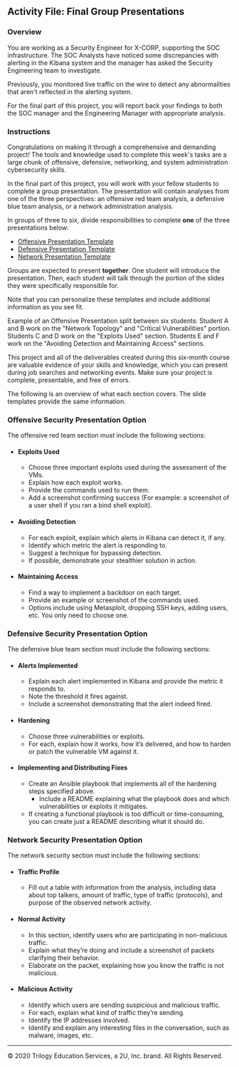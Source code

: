 ## Activity File: Final Group Presentations

### Overview

You are working as a Security Engineer for X-CORP, supporting the SOC infrastructure. The SOC Analysts have noticed some discrepancies with alerting in the Kibana system and the manager has asked the Security Engineering team to investigate. 

Previously, you monitored live traffic on the wire to detect any abnormalities that aren't reflected in the alerting system. 

For the final part of this project, you will report back your findings to both the SOC manager and the Engineering Manager with appropriate analysis.

### Instructions

Congratulations on making it through a comprehensive and demanding project! The tools and knowledge used to complete this week's tasks are a large chunk of offensive, defensive, networking, and system administration cybersecurity skills. 

In the final part of this project, you will work with your fellow students to complete a group presentation. The presentation will contain analyses from one of the three perspectives: an offensive red team analysis, a defensive blue team analysis, or a network administration analysis. 

In groups of three to six, divide responsibilities to complete **one** of the three presentations below:

- [Offensive Presentation Template](https://docs.google.com/presentation/d/19ouk_AS16V-f1KiJ3FTnNpJ4SJn1QQG3vkKukEN1NvU/edit#slide=id.g630a814dc5_0_53) 
- [Defensive Presentation Template](https://docs.google.com/presentation/d/1LP9TBdUYlWut3Qu4Czf618i-kg_qjjxkbnWLNTSdJBk/edit#slide=id.g630a814dc5_0_53)
- [Network Presentation Template](https://docs.google.com/presentation/d/1LLh9dyrXNkWLqcsOnu5C_LOFDm_1EuKSf7y-Z7DwXn8/edit#slide=id.g630a814dc5_0_53)


Groups are expected to present **together**. One student will introduce the presentation. Then, each student will talk through the portion of the slides they were specifically responsible for.


Note that you can personalize these templates and include additional information as you see fit. 

Example of an Offensive Presentation split between six students: Student A and B work on the "Network Topology" and "Critical Vulnerabilities" portion. Students C and D work on the "Exploits Used" section. Students E and F work on the "Avoiding Detection and Maintaining Access" sections. 

This project and all of the deliverables created during this six-month course are valuable evidence of your skills and knowledge, which you can present during job searches and networking events. Make sure your project is complete, presentable, and free of errors.

The following is an overview of what each section covers. The slide templates provide the same information. 

### Offensive Security Presentation Option

The offensive red team section must include the following sections:

- #### Exploits Used
  - Choose three important exploits used during the assessment of the VMs. 
  - Explain how each exploit works.
  - Provide the commands used to run them. 
  - Add a screenshot confirming success (For example: a screenshot of a user shell if you ran a bind shell exploit).

- #### Avoiding Detection
  - For each exploit, explain which alerts in Kibana can detect it, if any.
  - Identify which metric the alert is responding to.
  - Suggest a technique for bypassing detection.
  - If possible, demonstrate your stealthier solution in action.

- #### Maintaining Access
  - Find a way to implement a backdoor on each target.
  - Provide an example or screenshot of the commands used. 
  - Options include using Metasploit, dropping SSH keys, adding users, etc. You only need to choose one.

### Defensive Security Presentation Option

The defensive blue team section must include the following sections:

- #### Alerts Implemented
  - Explain each alert implemented in Kibana and provide the metric it responds to.
  - Note the threshold it fires against.
  - Include a screenshot demonstrating that the alert indeed fired.

- #### Hardening
  - Choose three vulnerabilities or exploits. 
  - For each, explain how it works, how it’s delivered, and how to harden or patch the vulnerable VM against it. 

- #### Implementing and Distributing Fixes
  - Create an Ansible playbook that implements all of the hardening steps specified above. 
    - Include a README explaining what the playbook does and which vulnerabilities or exploits it mitigates.
  - If creating a functional playbook is too difficult or time-consuming, you can create just a README describing what it should do.

### Network Security Presentation Option

The network security section must include the following sections:

- #### Traffic Profile
  - Fill out a table with information from the analysis, including data about top talkers, amount of traffic, type of traffic (protocols), and purpose of the observed network activity.

- #### Normal Activity
  - In this section, identify users who are participating in non-malicious traffic. 
  - Explain what they’re doing and include a screenshot of packets clarifying their behavior. 
  - Elaborate on the packet, explaining how you know the traffic is not malicious.

- #### Malicious Activity
  - Identify which users are sending suspicious and malicious traffic.
  - For each, explain what kind of traffic they’re sending.
  - Identify the IP addresses involved.
  - Identify and explain any interesting files in the conversation, such as malware, images, etc.

---
© 2020 Trilogy Education Services, a 2U, Inc. brand. All Rights Reserved.   
